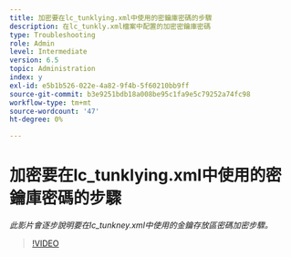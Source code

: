 ```yaml
---
title: 加密要在lc_tunklying.xml中使用的密鑰庫密碼的步驟
description: 在lc_tunkly.xml檔案中配置的加密密鑰庫密碼
type: Troubleshooting
role: Admin
level: Intermediate
version: 6.5
topic: Administration
index: y
exl-id: e5b1b526-022e-4a82-9f4b-5f60210bb9ff
source-git-commit: b3e9251bdb18a008be95c1fa9e5c79252a74fc98
workflow-type: tm+mt
source-wordcount: '47'
ht-degree: 0%

---
```


# 加密要在lc_tunklying.xml中使用的密鑰庫密碼的步驟

*此影片會逐步說明要在lc_tunkney.xml中使用的金鑰存放區密碼加密步驟。*

>[!VIDEO](https://video.tv.adobe.com/v/335538?quality=12&learn=on)
